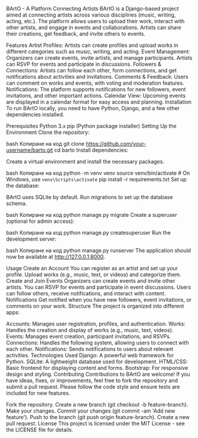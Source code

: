 BArtO - A Platform Connecting Artists
BArtO is a Django-based project aimed at connecting artists across various disciplines (music, writing, acting, etc.). The platform allows users to upload their work, interact with other artists, and engage in events and collaborations. Artists can share their creations, get feedback, and invite others to events.

Features
Artist Profiles: Artists can create profiles and upload works in different categories such as music, writing, and acting.
Event Management: Organizers can create events, invite artists, and manage participants. Artists can RSVP for events and participate in discussions.
Followers & Connections: Artists can follow each other, form connections, and get notifications about activities and invitations.
Comments & Feedback: Users can comment on works and events, with voting and moderation features.
Notifications: The platform supports notifications for new followers, event invitations, and other important actions.
Calendar View: Upcoming events are displayed in a calendar format for easy access and planning.
Installation
To run BArtO locally, you need to have Python, Django, and a few other dependencies installed.

Prerequisites
Python 3.x
pip (Python package installer)
Setting Up the Environment
Clone the repository:

bash
Копиране на код
git clone https://github.com/your-username/barto.git
cd barto
Install dependencies:

Create a virtual environment and install the necessary packages.

bash
Копиране на код
python -m venv venv
source venv/bin/activate   # On Windows, use `venv\Scripts\activate`
pip install -r requirements.txt
Set up the database:

BArtO uses SQLite by default. Run migrations to set up the database schema.

bash
Копиране на код
python manage.py migrate
Create a superuser (optional for admin access):

bash
Копиране на код
python manage.py createsuperuser
Run the development server:

bash
Копиране на код
python manage.py runserver
The application should now be available at http://127.0.0.1:8000.

Usage
Create an Account
You can register as an artist and set up your profile.
Upload works (e.g., music, text, or videos) and categorize them.
Create and Join Events
Organizers can create events and invite other artists.
You can RSVP for events and participate in event discussions.
Users can follow others, receive notifications, and interact with content.
Notifications
Get notified when you have new followers, event invitations, or comments on your work.
Structure
The project is organized into different apps:

Accounts: Manages user registration, profiles, and authentication.
Works: Handles the creation and display of works (e.g., music, text, videos).
Events: Manages event creation, participant invitations, and RSVPs.
Connections: Handles the following system, allowing users to connect with each other.
Notifications: Sends notifications to users about relevant activities.
Technologies Used
Django: A powerful web framework for Python.
SQLite: A lightweight database used for development.
HTML/CSS: Basic frontend for displaying content and forms.
Bootstrap: For responsive design and styling.
Contributing
Contributions to BArtO are welcome! If you have ideas, fixes, or improvements, feel free to fork the repository and submit a pull request. Please follow the code style and ensure tests are included for new features.

Fork the repository.
Create a new branch (git checkout -b feature-branch).
Make your changes.
Commit your changes (git commit -am 'Add new feature').
Push to the branch (git push origin feature-branch).
Create a new pull request.
License
This project is licensed under the MIT License - see the LICENSE file for details.
